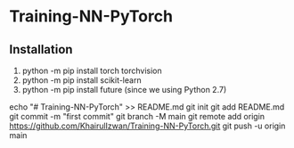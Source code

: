 # Training-NN-PyTorch

## Installation
1. python -m pip install torch torchvision
2. python -m pip install scikit-learn
3. python -m pip install future (since we using Python 2.7)

echo "# Training-NN-PyTorch" >> README.md
git init
git add README.md
git commit -m "first commit"
git branch -M main
git remote add origin https://github.com/KhairulIzwan/Training-NN-PyTorch.git
git push -u origin main
